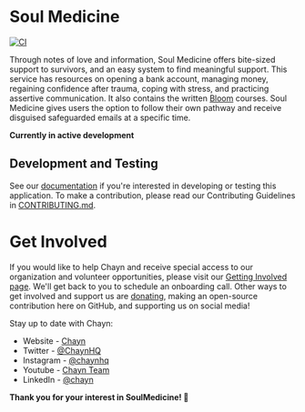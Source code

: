 # Soul Medicine

[![CI](https://github.com/chaynHQ/soulmedicine/actions/workflows/ci.yml/badge.svg)](https://github.com/chaynHQ/soulmedicine/actions/workflows/ci.yml)

Through notes of love and information, Soul Medicine offers bite-sized support to survivors, and an easy system to find meaningful support. This service has resources on opening a bank account, managing money, regaining confidence after trauma, coping with stress, and practicing assertive communication. It also contains the written [Bloom](https://bloom.chayn.co/) courses. Soul Medicine gives users the option to follow their own pathway and receive disguised safeguarded emails at a specific time.

**Currently in active development**

## Development and Testing

See our [documentation](docs/README.md) if you're interested in developing or testing this application. To make a contribution, please read our Contributing Guidelines in [CONTRIBUTING.md](https://github.com/chaynHQ/soulmedicine/blob/main/CONTRIBUTING.md).


# Get Involved

If you would like to help Chayn and receive special access to our organization and volunteer opportunities, please visit our [Getting Involved page](https://chayn.notion.site/Get-involved-423c067536f3426a88005de68f0cab19). We'll get back to you to schedule an onboarding call. Other ways to get involved and support us are [donating](https://www.paypal.me/chaynhq), making an open-source contribution here on GitHub, and supporting us on social media! 

Stay up to date with Chayn:

- Website - [Chayn](https://www.chayn.co/)
- Twitter - [@ChaynHQ](https://twitter.com/ChaynHQ)
- Instagram - [@chaynhq](https://www.instagram.com/chaynhq/)
- Youtube - [Chayn Team](https://www.youtube.com/channel/UC5_1Ci2SWVjmbeH8_USm-Bg)
- LinkedIn - [@chayn](https://www.linkedin.com/company/chayn)

**Thank you for your interest in SoulMedicine! 🙏**
